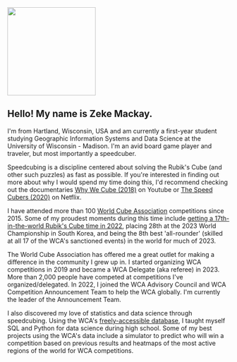 <image src="https://i.imgur.com/aWzqi4l.png" width="200">

## Hello! My name is Zeke Mackay.

I'm from Hartland, Wisconsin, USA and am currently a first-year student studying Geographic Information Systems and Data Science at the University of Wisconsin - Madison. I'm an avid board game player and traveler, but most importantly a speedcuber.

Speedcubing is a discipline centered about solving the Rubik's Cube (and other such puzzles) as fast as possible. If you're interested in finding out more about why I would spend my time doing this, I'd recommend checking out the documentaries [Why We Cube (2018)](https://www.youtube.com/watch?v=1oZY2e25VUw&t=40s&pp=ygULd2h5IHdlIGN1YmU%3D) on Youtube or [The Speed Cubers (2020)](https://www.netflix.com/title/81092143) on Netflix.

I have attended more than 100 [World Cube Association](worldcubeassociation.org) competitions since 2015. Some of my proudest moments during this time include [getting a 17th-in-the-world Rubik's Cube time in 2022](https://www.youtube.com/watch?v=xNhYg_uZThc), placing 28th at the 2023 World Championship in South Korea, and being the 8th best 'all-rounder' (skilled at all 17 of the WCA's sanctioned events) in the world for much of 2023.

The World Cube Association has offered me a great outlet for making a difference in the community I grew up in. I started organizing WCA competitions in 2019 and became a WCA Delegate (aka referee) in 2023. More than 2,000 people have competed at competitions I've organized/delegated. In 2022, I joined the WCA Advisory Council and WCA Competition Announcement Team to help the WCA globally. I'm currently the leader of the Announcement Team. 

I also discovered my love of statistics and data science through speedcubing. Using the WCA's [freely-accessible database](https://www.worldcubeassociation.org/export/results), I taught myself SQL and Python for data science during high school. Some of my best projects using the WCA's data include a simulator to predict who will win a competition based on previous results and heatmaps of the most active regions of the world for WCA competitions.
